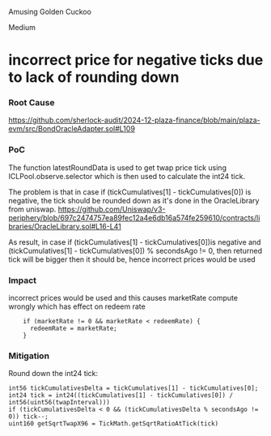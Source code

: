 Amusing Golden Cuckoo

Medium

# incorrect price for negative ticks due to lack of rounding down


### Root Cause

https://github.com/sherlock-audit/2024-12-plaza-finance/blob/main/plaza-evm/src/BondOracleAdapter.sol#L109

### PoC

The function latestRoundData is used to get twap price tick using ICLPool.observe.selector which is then used to calculate the int24 tick.

The problem is that in case if (tickCumulatives[1] - tickCumulatives[0]) is negative, the tick should be rounded down as it's done in the OracleLibrary from uniswap.
https://github.com/Uniswap/v3-periphery/blob/697c2474757ea89fec12a4e6db16a574fe259610/contracts/libraries/OracleLibrary.sol#L16-L41

As result, in case if (tickCumulatives[1] - tickCumulatives[0])is negative and (tickCumulatives[1] - tickCumulatives[0]) % secondsAgo != 0, then returned tick will be bigger then it should be, hence incorrect prices would be used

### Impact

incorrect prices would be used and this causes marketRate compute wrongly which has effect on redeem rate
```solidity
    if (marketRate != 0 && marketRate < redeemRate) {
      redeemRate = marketRate;
    }
```     

### Mitigation

Round down the int24 tick:
```solidity
int56 tickCumulativesDelta = tickCumulatives[1] - tickCumulatives[0];
int24 tick = int24((tickCumulatives[1] - tickCumulatives[0]) / int56(uint56(twapInterval)))
if (tickCumulativesDelta < 0 && (tickCumulativesDelta % secondsAgo != 0)) tick--;
uint160 getSqrtTwapX96 = TickMath.getSqrtRatioAtTick(tick)
```